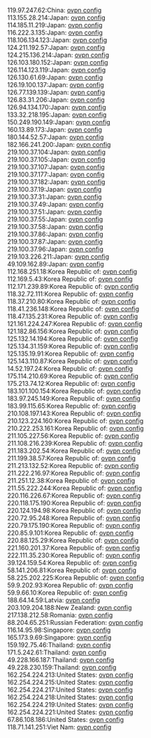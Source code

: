 119.97.247.62:China: [ovpn config](vpn/119_97_247_62.ovpn)  
113.155.28.214:Japan: [ovpn config](vpn/113_155_28_214.ovpn)  
114.185.11.219:Japan: [ovpn config](vpn/114_185_11_219.ovpn)  
116.222.3.135:Japan: [ovpn config](vpn/116_222_3_135.ovpn)  
118.106.134.123:Japan: [ovpn config](vpn/118_106_134_123.ovpn)  
124.211.192.57:Japan: [ovpn config](vpn/124_211_192_57.ovpn)  
124.215.136.214:Japan: [ovpn config](vpn/124_215_136_214.ovpn)  
126.103.180.152:Japan: [ovpn config](vpn/126_103_180_152.ovpn)  
126.114.123.119:Japan: [ovpn config](vpn/126_114_123_119.ovpn)  
126.130.61.69:Japan: [ovpn config](vpn/126_130_61_69.ovpn)  
126.19.100.137:Japan: [ovpn config](vpn/126_19_100_137.ovpn)  
126.77.139.139:Japan: [ovpn config](vpn/126_77_139_139.ovpn)  
126.83.31.206:Japan: [ovpn config](vpn/126_83_31_206.ovpn)  
126.94.134.170:Japan: [ovpn config](vpn/126_94_134_170.ovpn)  
133.32.218.195:Japan: [ovpn config](vpn/133_32_218_195.ovpn)  
150.249.190.149:Japan: [ovpn config](vpn/150_249_190_149.ovpn)  
160.13.89.173:Japan: [ovpn config](vpn/160_13_89_173.ovpn)  
180.144.52.57:Japan: [ovpn config](vpn/180_144_52_57.ovpn)  
182.166.241.200:Japan: [ovpn config](vpn/182_166_241_200.ovpn)  
219.100.37.104:Japan: [ovpn config](vpn/219_100_37_104.ovpn)  
219.100.37.105:Japan: [ovpn config](vpn/219_100_37_105.ovpn)  
219.100.37.107:Japan: [ovpn config](vpn/219_100_37_107.ovpn)  
219.100.37.177:Japan: [ovpn config](vpn/219_100_37_177.ovpn)  
219.100.37.182:Japan: [ovpn config](vpn/219_100_37_182.ovpn)  
219.100.37.19:Japan: [ovpn config](vpn/219_100_37_19.ovpn)  
219.100.37.31:Japan: [ovpn config](vpn/219_100_37_31.ovpn)  
219.100.37.49:Japan: [ovpn config](vpn/219_100_37_49.ovpn)  
219.100.37.51:Japan: [ovpn config](vpn/219_100_37_51.ovpn)  
219.100.37.55:Japan: [ovpn config](vpn/219_100_37_55.ovpn)  
219.100.37.58:Japan: [ovpn config](vpn/219_100_37_58.ovpn)  
219.100.37.86:Japan: [ovpn config](vpn/219_100_37_86.ovpn)  
219.100.37.87:Japan: [ovpn config](vpn/219_100_37_87.ovpn)  
219.100.37.96:Japan: [ovpn config](vpn/219_100_37_96.ovpn)  
219.103.226.211:Japan: [ovpn config](vpn/219_103_226_211.ovpn)  
49.109.162.89:Japan: [ovpn config](vpn/49_109_162_89.ovpn)  
112.168.251.18:Korea Republic of: [ovpn config](vpn/112_168_251_18.ovpn)  
112.169.5.43:Korea Republic of: [ovpn config](vpn/112_169_5_43.ovpn)  
112.171.239.89:Korea Republic of: [ovpn config](vpn/112_171_239_89.ovpn)  
118.32.72.111:Korea Republic of: [ovpn config](vpn/118_32_72_111.ovpn)  
118.37.210.80:Korea Republic of: [ovpn config](vpn/118_37_210_80.ovpn)  
118.41.236.148:Korea Republic of: [ovpn config](vpn/118_41_236_148.ovpn)  
118.47.135.231:Korea Republic of: [ovpn config](vpn/118_47_135_231.ovpn)  
121.161.224.247:Korea Republic of: [ovpn config](vpn/121_161_224_247.ovpn)  
121.182.86.156:Korea Republic of: [ovpn config](vpn/121_182_86_156.ovpn)  
125.132.14.194:Korea Republic of: [ovpn config](vpn/125_132_14_194.ovpn)  
125.134.31.159:Korea Republic of: [ovpn config](vpn/125_134_31_159.ovpn)  
125.135.19.91:Korea Republic of: [ovpn config](vpn/125_135_19_91.ovpn)  
125.143.110.87:Korea Republic of: [ovpn config](vpn/125_143_110_87.ovpn)  
14.52.197.24:Korea Republic of: [ovpn config](vpn/14_52_197_24.ovpn)  
175.114.210.69:Korea Republic of: [ovpn config](vpn/175_114_210_69.ovpn)  
175.213.74.12:Korea Republic of: [ovpn config](vpn/175_213_74_12.ovpn)  
183.101.100.154:Korea Republic of: [ovpn config](vpn/183_101_100_154.ovpn)  
183.97.245.149:Korea Republic of: [ovpn config](vpn/183_97_245_149.ovpn)  
183.99.115.65:Korea Republic of: [ovpn config](vpn/183_99_115_65.ovpn)  
210.108.197.143:Korea Republic of: [ovpn config](vpn/210_108_197_143.ovpn)  
210.123.224.160:Korea Republic of: [ovpn config](vpn/210_123_224_160.ovpn)  
210.222.253.161:Korea Republic of: [ovpn config](vpn/210_222_253_161.ovpn)  
211.105.227.56:Korea Republic of: [ovpn config](vpn/211_105_227_56.ovpn)  
211.108.216.239:Korea Republic of: [ovpn config](vpn/211_108_216_239.ovpn)  
211.183.202.54:Korea Republic of: [ovpn config](vpn/211_183_202_54.ovpn)  
211.199.38.57:Korea Republic of: [ovpn config](vpn/211_199_38_57.ovpn)  
211.213.132.52:Korea Republic of: [ovpn config](vpn/211_213_132_52.ovpn)  
211.222.216.97:Korea Republic of: [ovpn config](vpn/211_222_216_97.ovpn)  
211.251.12.38:Korea Republic of: [ovpn config](vpn/211_251_12_38.ovpn)  
211.55.222.244:Korea Republic of: [ovpn config](vpn/211_55_222_244.ovpn)  
220.116.226.67:Korea Republic of: [ovpn config](vpn/220_116_226_67.ovpn)  
220.118.175.190:Korea Republic of: [ovpn config](vpn/220_118_175_190.ovpn)  
220.124.194.98:Korea Republic of: [ovpn config](vpn/220_124_194_98.ovpn)  
220.72.95.248:Korea Republic of: [ovpn config](vpn/220_72_95_248.ovpn)  
220.79.175.190:Korea Republic of: [ovpn config](vpn/220_79_175_190.ovpn)  
220.85.9.101:Korea Republic of: [ovpn config](vpn/220_85_9_101.ovpn)  
220.88.125.29:Korea Republic of: [ovpn config](vpn/220_88_125_29.ovpn)  
221.160.201.37:Korea Republic of: [ovpn config](vpn/221_160_201_37.ovpn)  
222.111.35.230:Korea Republic of: [ovpn config](vpn/222_111_35_230.ovpn)  
39.124.159.54:Korea Republic of: [ovpn config](vpn/39_124_159_54.ovpn)  
58.141.206.81:Korea Republic of: [ovpn config](vpn/58_141_206_81.ovpn)  
58.225.202.225:Korea Republic of: [ovpn config](vpn/58_225_202_225.ovpn)  
59.9.202.93:Korea Republic of: [ovpn config](vpn/59_9_202_93.ovpn)  
59.9.66.10:Korea Republic of: [ovpn config](vpn/59_9_66_10.ovpn)  
188.64.14.59:Latvia: [ovpn config](vpn/188_64_14_59.ovpn)  
203.109.204.188:New Zealand: [ovpn config](vpn/203_109_204_188.ovpn)  
217.138.212.58:Romania: [ovpn config](vpn/217_138_212_58.ovpn)  
88.204.65.251:Russian Federation: [ovpn config](vpn/88_204_65_251.ovpn)  
116.14.95.98:Singapore: [ovpn config](vpn/116_14_95_98.ovpn)  
165.173.9.69:Singapore: [ovpn config](vpn/165_173_9_69.ovpn)  
159.192.75.46:Thailand: [ovpn config](vpn/159_192_75_46.ovpn)  
171.5.242.61:Thailand: [ovpn config](vpn/171_5_242_61.ovpn)  
49.228.166.187:Thailand: [ovpn config](vpn/49_228_166_187.ovpn)  
49.228.230.159:Thailand: [ovpn config](vpn/49_228_230_159.ovpn)  
162.254.224.213:United States: [ovpn config](vpn/162_254_224_213.ovpn)  
162.254.224.215:United States: [ovpn config](vpn/162_254_224_215.ovpn)  
162.254.224.217:United States: [ovpn config](vpn/162_254_224_217.ovpn)  
162.254.224.218:United States: [ovpn config](vpn/162_254_224_218.ovpn)  
162.254.224.219:United States: [ovpn config](vpn/162_254_224_219.ovpn)  
162.254.224.221:United States: [ovpn config](vpn/162_254_224_221.ovpn)  
67.86.108.186:United States: [ovpn config](vpn/67_86_108_186.ovpn)  
118.71.141.251:Viet Nam: [ovpn config](vpn/118_71_141_251.ovpn)  
